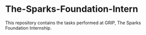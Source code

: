 # The-Sparks-Foundation-Intern
This repository contains the tasks performed at GRIP, The Sparks Foundation Internship.
